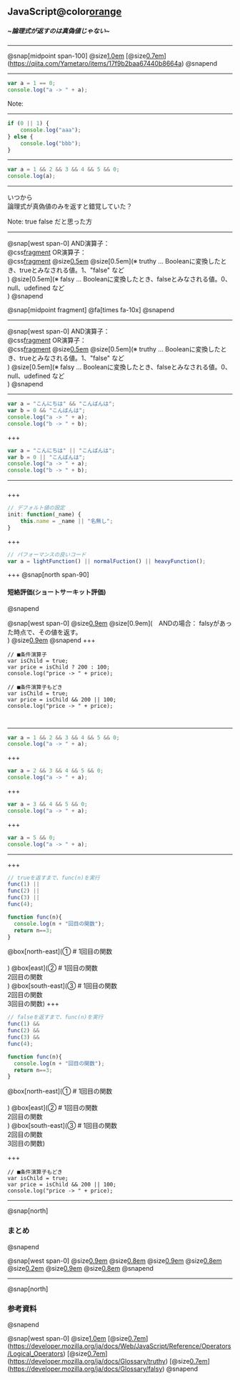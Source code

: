 ## JavaScript@color[orange](再入門)
##### ~論理式が返すのは真偽値じゃない~
---

@snap[midpoint span-100]
@size[1.0em](Qiita</br>)
[@size[0.7em](3歳娘「いつから論理式が真偽値のみを返すと錯覚していた？」)](https://qiita.com/Yametaro/items/17f9b2baa67440b8664a)
@snapend

---
```javascript
var a = 1 == 0;
console.log("a -> " + a);
```
Note:


---
```javascript
if (0 || 1) {
    console.log("aaa");
} else {
    console.log("bbb");
}
```
---
```javascript
var a = 1 && 2 && 3 && 4 && 5 && 0;
console.log(a);
```
---
いつから</br>論理式が真偽値のみを返すと錯覚していた？

Note:
true false だと思った方

---
@snap[west span-0]
AND演算子：</br>
@css[fragment](@size[0.8em](　左右の値どちらもtruthyなら、trueを返す。</br>))
OR演算子：</br>
@css[fragment](@size[0.8em](　左右の値どちらかがtruthyなら、trueを返す。</br>))
@size[0.5em](</br>)
@size[0.5em](※ truthy ... Booleanに変換したとき、trueとみなされる値。1、"false" など</br>)
@size[0.5em](※ falsy ... Booleanに変換したとき、falseとみなされる値。0、null、udefined など</br>)
@snapend

@snap[midpoint fragment]
@fa[times fa-10x]
@snapend

---
@snap[west span-0]
AND演算子：</br>
@css[fragment](@size[0.8em](　左の値がfalsyなら左の値、truthyなら右の値を返す。</br>))
OR演算子：</br>
@css[fragment](@size[0.8em](　左の値がtruthyなら左の値、falsyなら右の値を返す。</br>))
@size[0.5em](</br>)
@size[0.5em](※ truthy ... Booleanに変換したとき、trueとみなされる値。1、"false" など</br>)
@size[0.5em](※ falsy ... Booleanに変換したとき、falseとみなされる値。0、null、udefined など</br>)
@snapend

---
```javascript
var a = "こんにちは" && "こんばんは";
var b = 0 && "こんばんは";
console.log("a -> " + a);
console.log("b -> " + b);
```

+++
```javascript
var a = "こんにちは" || "こんばんは";
var b = 0 || "こんばんは";
console.log("a -> " + a);
console.log("b -> " + b);
```

---
### 

+++
```javascript
// デフォルト値の設定
init: function(_name) {
    this.name = _name || "名無し";
}
```
+++
```javascript
// パフォーマンスの良いコード
var a = lightFunction() || normalFuction() || heavyFunction();
```

+++
@snap[north span-90]
#### 短絡評価(ショートサーキット評価)
@snapend

@snap[west span-0]
@size[0.9em](返すべき値が途中で決まった場合、最後まで評価しない</br></br>)
@size[0.9em](　ANDの場合： falsyがあった時点で、その値を返す。</br>)
@size[0.9em](　ORの場合：　truthyがあった時点で、その値を返す。</br>)
@snapend
+++
```
// ■条件演算子
var isChild = true;
var price = isChild ? 200 : 100;
console.log("price -> " + price);

// ■条件演算子もどき
var isChild = true;
var price = isChild && 200 || 100;
console.log("price -> " + price);



```

---
```javascript
var a = 1 && 2 && 3 && 4 && 5 && 0;
console.log("a -> " + a);
```
+++
```javascript
var a = 2 && 3 && 4 && 5 && 0;
console.log("a -> " + a);
```

+++
```javascript
var a = 3 && 4 && 5 && 0;
console.log("a -> " + a);
```

+++
```javascript
var a = 5 && 0;
console.log("a -> " + a);
```

---


+++
```javascript
// trueを返すまで、func(n)を実行
func(1) ||
func(2) ||
func(3) ||
func(4);

function func(n){
  console.log(n + "回目の関数");
  return n==3;
}
```
@box[north-east](① # 1回目の関数</br></br>)
@box[east](② # 1回目の関数</br>2回目の関数</br>)
@box[south-east](③ # 1回目の関数</br>2回目の関数</br>3回目の関数)
+++

```javascript
// falseを返すまで、func(n)を実行
func(1) &&
func(2) &&
func(3) &&
func(4);

function func(n){
  console.log(n + "回目の関数");
  return n==3;
}
```
@box[north-east](① # 1回目の関数</br></br>)
@box[east](② # 1回目の関数</br>2回目の関数</br>)
@box[south-east](③ # 1回目の関数</br>2回目の関数</br>3回目の関数)

+++
```
// ■条件演算子もどき
var isChild = true;
var price = isChild && 200 || 100;
console.log("price -> " + price);
```
---
@snap[north]
### まとめ
@snapend

@snap[west span-0]
@size[0.9em](AND演算子：</br>)
@size[0.8em](　左の値がfalsyなら左の値、truthyなら右の値を返す。</br>)
@size[0.9em](OR演算子：</br>)
@size[0.8em](　左の値がtruthyなら左の値、falsyなら右の値を返す。</br>)
@size[0.2em](</br>)
@size[0.9em](短絡評価：</br>)
@size[0.8em](　返すべき値が決まったら、後の式は評価しない。</br>)
@snapend

---
@snap[north]
### 参考資料
@snapend

@snap[west span-0]
@size[1.0em](JavaScript|MDM</br>)
[@size[0.7em](論理演算子</br>)](https://developer.mozilla.org/ja/docs/Web/JavaScript/Reference/Operators/Logical_Operators)
[@size[0.7em](Truthy</br>)](https://developer.mozilla.org/ja/docs/Glossary/truthy)
[@size[0.7em](Falsy</br>)](https://developer.mozilla.org/ja/docs/Glossary/falsy)
@snapend

